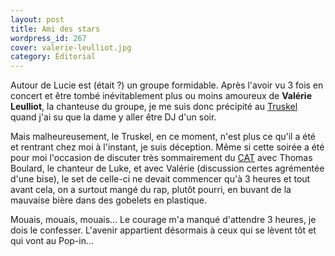 ```yaml
---
layout: post
title: Ami des stars
wordpress_id: 267
cover: valerie-leulliot.jpg
category: Éditorial
---
```


Autour de Lucie est (était ?) un groupe formidable. Après l'avoir vu 3 fois en
concert et être tombé inévitablement plus ou moins amoureux de **Valérie
Leulliot**, la chanteuse du groupe, je me suis donc précipité au [Truskel][1]
quand j'ai su que la dame y aller être DJ d'un soir.

Mais malheureusement, le Truskel, en ce moment, n'est plus ce qu'il a été et
rentrant chez moi à l'instant, je suis déception. Même si cette soirée a été
pour moi l'occasion de discuter très sommairement du [CAT][2] avec Thomas
Boulard, le chanteur de Luke, et avec Valérie (discussion certes agrémentée
d'une bise), le set de celle-ci ne devait commencer qu'à 3 heures et tout avant
cela, on a surtout mangé du rap, plutôt pourri, en buvant de la mauvaise bière
dans des gobelets en plastique.

Mouais, mouais, mouais… Le courage m'a manqué d'attendre 3 heures, je dois le
confesser. L'avenir appartient désormais à ceux qui se lèvent tôt et qui vont au
Pop-in…

[1]: https://www.facebook.com/truskelmicroclub "Page Facebook du Truskel"
[2]:
  https://www.infoconcert.com/salle/le-complexe-ex-cat-de-bordeaux-6604/concerts.html
  "Page infoconcert de la salle de concert CAT à Bordeaux"
